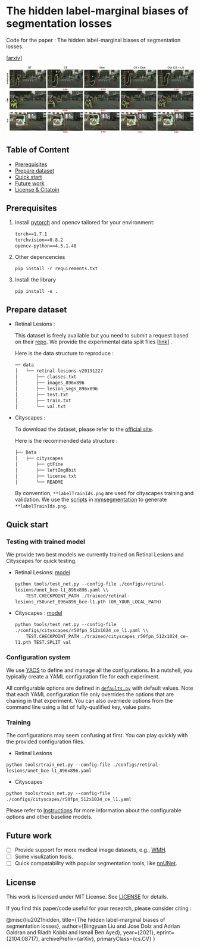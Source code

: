 # The hidden label-marginal biases of segmentation losses

Code for the paper : The hidden label-marginal biases of segmentation losses. 

[[arxiv](https://arxiv.org/abs/2104.08717)] 

<img src="docs/example_cityscapes.png" width="1000"/>

## Table of Content <!-- omit in table-of-content -->
 - [Prerequisites](#prerequisites)
 - [Prepare dataset](#prepare-dataset)
 - [Quick start](#quick-start)
 - [Future work](#future-work)
 - [License & Citatoin](#license)


## Prerequisites

1. Install [pytorch](https://pytorch.org/) and opencv tailored for your environment:
    ```
    torch==1.7.1
    torchvision==0.8.2
    opencv-python==4.5.1.48
    ```

2. Other depencencies
    ```
    pip install -r requirements.txt
    ```

3. Install the library
    ```
    pip install -e .
    ```

## Prepare dataset

- Retinal Lesions :
  
    This dataset is freely available but you need to submit a request based on their [repo](https://github.com/WeiQijie/retinal-lesions).
    We provide the experimental data split files [[link](https://drive.google.com/file/d/1nehNgvwN4eCscHhNPZEJHKDnoG-Q868r/view?usp=sharing)] .

    Here is the data structure to reproduce :
    ```
    ── data
    │   └── retinal-lesions-v20191227
    │       ├── classes.txt
    │       ├── images_896x896
    │       ├── lesion_segs_896x896
    │       ├── test.txt
    │       ├── train.txt
    │       └── val.txt
    ```

- Cityscapes :

    To download the dataset, please refer to the [official site](https://www.cityscapes-dataset.com/).

    Here is the recommended data structure :
    ```
    ├── Data
    │   ├── cityscapes
    │       ├── gtFine
    │       ├── leftImg8bit
    │       ├── license.txt
    │       └── README
    ```
    By convention, `**labelTrainIds.png` are used for cityscapes training and validation.
    We use the [scripts](https://github.com/open-mmlab/mmsegmentation/blob/master/tools/convert_datasets/cityscapes.py) in [mmsegmentation](https://github.com/open-mmlab/mmsegmentation) to generate `**labelTrainIds.png`.


## Quick start

### Testing with trained model

We provide two best models we currently trained on Retinal Lesions and Cityscapes for quick testing.

- Retinal Lesions: [model](https://drive.google.com/file/d/1c9CsFf8AlPKsDGHcjvvSNTN-4Zh2MX2w/view?usp=sharing)
  
    ```
    python tools/test_net.py --config-file ./configs/retinal-lesions/unet_bce-l1_896x896.yaml \\
        TEST.CHECKPOINT_PATH ./trained/retinal-lesions_r50unet_896x896_bce-l1.pth (OR_YOUR_LOCAL_PATH)
    ```

- Cityscapes : [model](https://drive.google.com/file/d/1ZP5d9a6KdZqW4oDH1EqSYLe1YvHhBuyy/view?usp=sharing)

    ```
    python tools/test_net.py --config-file ./configs/cityscapes/r50fpn_512x1024_ce_l1.yaml \\
        TEST.CHECKPOINT_PATH ./trained/cityscapes_r50fpn_512x1024_ce-l1.pth TEST.SPLIT val
    ```

### Configuration system

We use [YACS](https://github.com/rbgirshick/yacs) to define and manage all the configurations. In a nutshell, you typically create a YAML configuration file for each experiment.

All configurable options are defined in [`defaults.py`](seglossbias/config/defaults.py) with default values. Note that each YAML configuration file only overrides the options that are chaning in that experiment. You can also overriede options from the command line using a list of fully-qualified key, value pairs.


### Training

The configurations may seem confusing at first. You can play quickly with the provided configuration files.

- Retinal Lesions

```
python tools/train_net.py --config-file ./configs/retinal-lesions/unet_bce-l1_896x896.yaml
```

- Cityscapes

```
python tools/train_net.py --config-file ./configs/cityscapes/r50fpn_512x1024_ce_l1.yaml
```

Please refer to [Instructions](docs/INSTRUCTIONS.md) for more information about the configurable options and other baseline models.

## Future work
- [ ] Provide support for more medical image datasets, e.g., [WMH](https://wmh.isi.uu.nl/).
- [ ] Some visulization tools.
- [ ] Quick compatability with popular segmentation tools, like [nnUNet](https://github.com/MIC-DKFZ/nnUNet).

## License
This work is licensed under MIT License. See [LICENSE](LICENSE) for details.

If you find this paper/code useful for your research, please consider citing :

@misc{liu2021hidden,
      title={The hidden label-marginal biases of segmentation losses}, 
      author={Bingyuan Liu and Jose Dolz and Adrian Galdran and Riadh Kobbi and Ismail Ben Ayed},
      year={2021},
      eprint={2104.08717},
      archivePrefix={arXiv},
      primaryClass={cs.CV}
}

